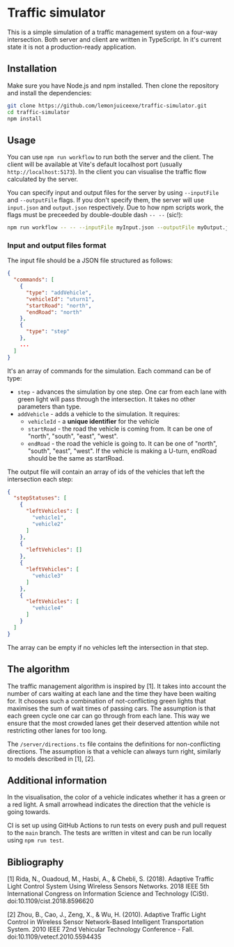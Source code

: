 # Traffic simulator
This is a simple simulation of a traffic management system on a four-way intersection. Both server and client are written in TypeScript. In it's current state it is not a production-ready application.
## Installation
Make sure you have Node.js and npm installed. Then clone the repository and install the dependencies:
```bash
git clone https://github.com/lemonjuiceexe/traffic-simulator.git
cd traffic-simulator
npm install
```
## Usage
You can use `npm run workflow` to run both the server and the client. The client will be available at Vite's default localhost port (usually `http://localhost:5173`). In the client you can visualise the traffic flow calculated by the server. 

You can specify input and output files for the server by using `--inputFile` and `--outputFile` flags. If you don't specify them, the server will use `input.json` and `output.json` respectively. Due to how npm scripts work, the flags must be preceeded by double-double dash `-- --` (sic!):
```bash
npm run workflow -- -- --inputFile myInput.json --outputFile myOutput.json
```
### Input and output files format
The input file should be a JSON file structured as follows:
```json
{
  "commands": [
    {
      "type": "addVehicle",
      "vehicleId": "uturn1",
      "startRoad": "north",
      "endRoad": "north"
    },
    {
      "type": "step"
    },
    ...
  ]
}
```

It's an array of commands for the simulation. Each command can be of type:
- `step` - advances the simulation by one step. One car from each lane with green light will pass through the intersection. It takes no other parameters than type.
- `addVehicle` - adds a vehicle to the simulation. It requires:
    - `vehicleId` - a __unique identifier__ for the vehicle
    - `startRoad` - the road the vehicle is coming from. It can be one of "north", "south", "east", "west".
    - `endRoad` - the road the vehicle is going to. It can be one of "north", "south", "east", "west". If the vehicle is making a U-turn, endRoad should be the same as startRoad.

The output file will contain an array of ids of the vehicles that left the intersection each step:
```json
{
  "stepStatuses": [
    {
      "leftVehicles": [
        "vehicle1",
        "vehicle2"
      ]
    },
    {
      "leftVehicles": []
    },
    {
      "leftVehicles": [
        "vehicle3"
      ]
    },
    {
      "leftVehicles": [
        "vehicle4"
      ]
    }
  ]
}
```
The array can be empty if no vehicles left the intersection in that step.

## The algorithm
The traffic management algorithm is inspired by [1]. It takes into account the number of cars waiting at each lane and the time they have been waiting for. It chooses such a combination of not-conflicting green lights that maximises the sum of wait times of passing cars. The assumption is that each green cycle one car can go through from each lane. This way we ensure that the most crowded lanes get their deserved attention while not restricting other lanes for too long.

The `/server/directions.ts` file contains the definitions for non-conflicting directions. The assumption is that a vehicle can always turn right, similarly to  models described in [1], [2].

## Additional information
In the visualisation, the color of a vehicle indicates whether it has a green or a red light. A small arrowhead indicates the direction that the vehicle is going towards.

CI is set up using GitHub Actions to run tests on every push and pull request to the `main` branch. The tests are written in vitest and can be run locally using `npm run test`.

## Bibliography
[1] Rida, N., Ouadoud, M., Hasbi, A., & Chebli, S. (2018). Adaptive Traffic Light Control System Using Wireless Sensors Networks. 2018 IEEE 5th International Congress on Information Science and Technology (CiSt). doi:10.1109/cist.2018.8596620 

[2] Zhou, B., Cao, J., Zeng, X., & Wu, H. (2010). Adaptive Traffic Light Control in Wireless Sensor Network-Based Intelligent Transportation System. 2010 IEEE 72nd Vehicular Technology Conference - Fall. doi:10.1109/vetecf.2010.5594435 